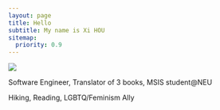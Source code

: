 ```yaml
---
layout: page
title: Hello
subtitle: My name is Xi HOU
sitemap:
  priority: 0.9
---
```


<img src="{{ '/assets/img/profolio.png' | prepend: site.baseurl }}" id="about-img">

<div id="describe-text">
	<p>Software Engineer, Translator of 3 books, MSIS student@NEU</p>
	<p>Hiking, Reading, LGBTQ/Feminism Ally</p>
</div>